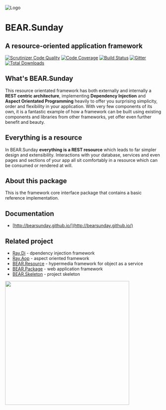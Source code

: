 ![Logo](http://bearsunday.github.io/images/screen/BEAR_logo.png)

# BEAR.Sunday

## A resource-oriented application framework

[![Scrutinizer Code Quality](https://scrutinizer-ci.com/g/bearsunday/BEAR.Sunday/badges/quality-score.png?b=1.x)](https://scrutinizer-ci.com/g/bearsunday/BEAR.Sunday/?branch=1.x
)
[![Code Coverage](https://scrutinizer-ci.com/g/bearsunday/BEAR.Sunday/badges/coverage.png?b=1.x)](https://scrutinizer-ci.com/g/bearsunday/BEAR.Sunday/?branch=1.x
)
[![Build Status](https://travis-ci.org/bearsunday/BEAR.Sunday.svg?branch=1.x
)](https://travis-ci.org/bearsunday/BEAR.Sunday)
[![Gitter](https://badges.gitter.im/bearsunday/BEAR.Sunday.svg)](https://gitter.im/bearsunday/BEAR.Sunday?utm_source=badge&utm_medium=badge&utm_campaign=pr-badge)
[![Total Downloads](https://poser.pugx.org/bear/sunday/downloads)](https://packagist.org/packages/bear/sunday)

## What's BEAR.Sunday

This resource orientated framework has both externally and internally
 a **REST centric architecture**,  implementing **Dependency Injection** and
**Aspect Orientated Programming** heavily to offer you surprising
simplicity,  order and flexibility in your application. With very
 few components of its own, it is a fantastic example of how a framework
 can be built using  existing components and libraries from other
frameworks, yet offer even further benefit and beauty.

## Everything is a resource

In BEAR.Sunday **everything is a REST resource** which leads to far simpler design and extensibility.
Interactions with your database, services and even pages and sections of your app all sit comfortably in a resource which can be consumed or rendered at will.

## About this package

This is the framework core interface package that contains a basic reference implementation.

## Documentation

 * [http://bearsunday.github.io/](http://bearsunday.github.io/)
 
## Related project

 * [Ray.Di](https://github.com/ray-di/Ray.Di) - dpendency injection framework
 * [Ray.Aop](https://github.com/ray-di/Ray.Di) - aspect oriented framework
 * [BEAR.Resource](https://github.com/bearsunday/BEAR.Resource) - hypermedia framework for object as a service
 * [BEAR.Package](https://github.com/bearsunday/BEAR.Package) - web application framework
 * [BEAR.Skeleton](https://github.com/bearsunday/BEAR.Skeleton) - project skeleton

<img src="http://bearsunday.github.io/BEAR.Sunday/framework_structure.png" width="400">
